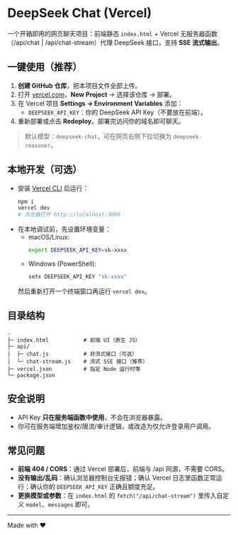 # DeepSeek Chat (Vercel)

一个开箱即用的网页聊天项目：前端静态 `index.html` + Vercel 无服务器函数（/api/chat | /api/chat-stream）代理 DeepSeek 接口，支持 **SSE 流式输出**。

## 一键使用（推荐）
1. **创建 GitHub 仓库**，把本项目文件全部上传。
2. 打开 [vercel.com](https://vercel.com)，**New Project** → 选择该仓库 → 部署。
3. 在 Vercel 项目 **Settings → Environment Variables** 添加：
   - `DEEPSEEK_API_KEY`：你的 DeepSeek API Key（不要放在前端）。
4. 重新部署或点击 **Redeploy**。部署完访问你的域名即可聊天。

> 默认模型：`deepseek-chat`，可在网页右侧下拉切换为 `deepseek-reasoner`。

## 本地开发（可选）
- 安装 [Vercel CLI](https://vercel.com/docs/cli) 后运行：
  ```bash
  npm i
  vercel dev
  # 浏览器打开 http://localhost:3000
  ```
- 在本地调试前，先设置环境变量：
  - macOS/Linux:
    ```bash
    export DEEPSEEK_API_KEY=sk-xxxx
    ```
  - Windows (PowerShell):
    ```powershell
    setx DEEPSEEK_API_KEY "sk-xxxx"
    ```
  然后重新打开一个终端窗口再运行 `vercel dev`。

## 目录结构
```
.
├─ index.html           # 前端 UI（原生 JS）
├─ api/
│  ├─ chat.js           # 非流式接口（可选）
│  └─ chat-stream.js    # 流式 SSE 接口（推荐）
├─ vercel.json          # 指定 Node 运行时等
└─ package.json
```

## 安全说明
- API Key **只在服务端函数中使用**，不会在浏览器暴露。
- 你可在服务端增加鉴权/限流/审计逻辑，或改造为仅允许登录用户调用。

## 常见问题
- **前端 404 / CORS**：通过 Vercel 部署后，前端与 /api 同源，不需要 CORS。
- **没有输出/乱码**：确认浏览器控制台无报错；确认 Vercel 日志里函数正常运行；确认你的 `DEEPSEEK_API_KEY` 正确且额度充足。
- **更换模型或参数**：在 `index.html` 的 `fetch("/api/chat-stream")` 里传入自定义 `model`、`messages` 即可。

---

Made with ♥
